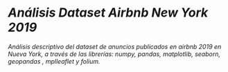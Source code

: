 # *Análisis Dataset Airbnb New York 2019*

*Análisis descriptivo del dataset de anuncios publicados en airbnb 2019 en Nueva York, a través de las librerías: numpy, pandas, matplotlib, seaborn, geopandas , mplleaflet y folium.*



